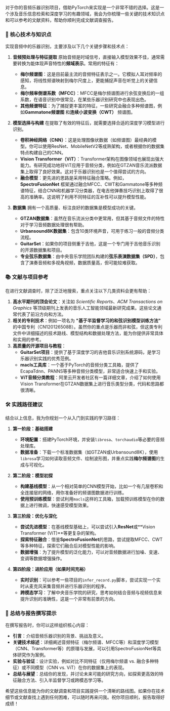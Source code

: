 对于你的音频乐器识别项目，借助PyTorch来实现是一个非常不错的选择。这是一个涉及音乐信息检索和深度学习的有趣领域，我会为你梳理一些关键的技术知识点和可以参考的文献资料，帮助你顺利完成文献调查报告。

### 🎵 核心技术与知识点

实现音频中的乐器识别，主要涉及以下几个关键步骤和技术点：

1.  **音频预处理与特征提取**
    原始音频是时域信号，直接输入模型效果不佳，通常需要转换为能体现声音特性的**频域表示**。常用的特征有：
    *   **梅尔频谱图**：这是目前最主流的音频特征表示之一。它模拟人耳对频率的感知，将线性频谱映射到梅尔尺度上，更能捕捉声音在听觉上的关键信息。
    *   **梅尔频率倒谱系数（MFCC）**：MFCC是梅尔频谱图进行余弦变换后的一组系数，在语音识别中很常见，在某些乐器识别研究中也表现出色。
    *   **其他频谱特征**：为了捕捉更丰富的特征，一些研究会融合多种频谱图，例如**Gammatone频谱图** 和**连续小波变换（CWT）** 频谱图。

2.  **模型选择与构建**
    在提取了有效的特征后，就需要选择合适的深度学习模型进行识别。
    *   **卷积神经网络（CNN）**：这是处理图像状数据（如频谱图）最经典的模型。你可以使用ResNet、MobileNetV2等成熟架构，或者根据你的数据集特点构建自己的CNN。
    *   **Vision Transformer（ViT）**：Transformer架构在图像领域也展现出强大能力。有研究成功地将ViT应用于音频分类，例如在GTZAN音乐流派数据集上取得了良好效果。这对于乐器识别也是一个值得尝试的方向。
    *   **融合模型**：更先进的思路是采用特征融合策略。例如，**SpectroFusionNet** 框架通过融合MFCC、CWT和Gammatone等多种频谱特征，结合CNN和机器学习分类器，在电吉他弹奏技巧识别上取得了很高的准确率。这说明了利用不同特征的互补性可以提升模型性能。

3.  **数据集**
    拥有一个高质量、标注良好的数据集是模型成功的关键。
    *   **GTZAN数据集**：虽然在音乐流派分类中更常用，但其基于音频文件的特性对于学习音频数据处理很有帮助。
    *   **Urbansound8K数据集**：包含10类环境声音，可用于练习一般的音频分类流程。
    *   **GuitarSet**：如果你的项目侧重于吉他，这是一个专门用于吉他音乐识别的开源数据集和项目。
    *   **专业弦乐数据集**：由中央音乐学院团队构建的**弦乐表演数据集（SPD）**，包含了演奏音频和多视角视频，数据质量高，但可能较难获取。

### 📚 文献与项目参考

在进行文献调查时，除了泛泛地搜索，重点关注以下几类资料会更有帮助：

1.  **高水平期刊的顶会论文**：关注如 *Scientific Reports*、*ACM Transactions on Graphics* 等顶级期刊上发表的音乐人工智能领域最新研究成果。这些论文通常代表了前沿方向和方法。
2.  **相关的专利技术**：例如一项名为 **"基于半监督学习的和弦识别模型训练方法"** 的中国专利（CN120126508B）。虽然你的重点是乐器而非和弦，但这类专利文件中详细描述的技术路线、模型结构和数据处理方法，能为你提供非常具体和实用的参考。
3.  **高质量的开源项目与教程**：
    *   **GuitarSet项目**：提供了基于深度学习的吉他音乐识别系统源码，是学习乐器识别实践的优秀范例。
    *   **macls工具库**：一个基于PyTorch的音频分类工具箱，提供了EcapaTdnn、PANNS等多种音频分类模型，非常适合快速上手和实验。
    *   **ViT音频分类教程**：阿里云开发者社区有一篇详细文章，介绍了如何使用Vision Transformer在GTZAN数据集上进行音乐类型分类，代码和思路都很清晰。

### 🛠️ 实践路径建议

结合以上信息，我为你规划一个从入门到实践的学习路径：

1.  **第一阶段：基础搭建**
    *   **环境配置**：搭建PyTorch环境，并安装`librosa`、`torchaudio`等必要的音频处理库。
    *   **数据准备**：下载一个标准数据集（如GTZAN或Urbansound8K），使用`librosa`学习如何读取音频文件、绘制波形图，并重点实践**梅尔频谱图**的生成与可视化。

2.  **第二阶段：模型初探**
    *   **构建基线模型**：从一个相对简单的CNN模型开始，比如一个有几层卷积和全连接层的网络，用你准备好的频谱图数据进行训练。
    *   **使用预训练模型**：尝试利用`macls`这样的工具箱，加载预训练模型在你的数据上进行微调，快速感受模型效果。

3.  **第三阶段：优化与深化**
    *   **尝试先进模型**：在基线模型基础上，可以尝试引入**ResNet**或**Vision Transformer (ViT)**等更复杂的架构。
    *   **探索特征融合**：借鉴**SpectroFusionNet**的思路，尝试提取MFCC、CWT等多种特征，探索它们融合后对模型性能的影响。
    *   **数据增强**：为了提升模型的泛化能力，可以对音频数据进行加噪、变速、变调等数据增强操作。

4.  **第四阶段：进阶应用（如果时间充裕）**
    *   **实时识别**：可以参考一些项目的`infer_record.py`脚本，尝试实现一个实时从麦克风采集音频并进行乐器识别的程序。
    *   **跨模态学习**：了解中央音乐学院的研究，思考如何结合音频与视频信息来提升识别的准确性，这是一个非常有前景的方向。

### 💎 总结与报告撰写提示

在撰写报告时，你可以这样组织核心内容：
*   **引言**：介绍音频乐器识别的背景、挑战及意义。
*   **关键技术综述**：详细阐述音频特征（梅尔频谱、MFCC等）和深度学习模型（CNN、Transformer等）的原理与发展，可以引用SpectroFusionNet等具体研究作为案例。
*   **实验与验证**：设计实验，例如对比不同特征（仅用梅尔频谱 vs. 融合多种特征）或不同模型（CNN vs. ViT）在你的数据集上的表现。
*   **总结与展望**：总结你的发现，并讨论未来可能的研究方向，如探索更高效的特征融合方法、引入半监督学习或跨模态学习等。

希望这些信息能为你的文献调查和项目实践提供一个清晰的路线图。如果你在技术细节或文献查找上遇到任何困难，可以随时再来问我。祝你项目顺利，报告取得好成绩！
